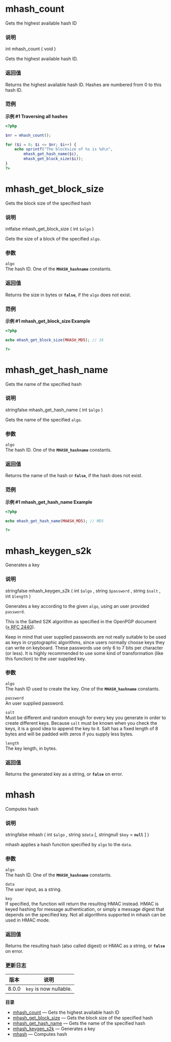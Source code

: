 mhash\_count
============

Gets the highest available hash ID

### 说明

<span class="type">int</span> <span
class="methodname">mhash\_count</span> ( <span
class="methodparam">void</span> )

Gets the highest available hash ID.

### 返回值

Returns the highest available hash ID. Hashes are numbered from 0 to
this hash ID.

### 范例

**示例 \#1 Traversing all hashes**

``` php
<?php

$nr = mhash_count();

for ($i = 0; $i <= $nr; $i++) {
    echo sprintf("The blocksize of %s is %d\n",
        mhash_get_hash_name($i),
        mhash_get_block_size($i));
}
?>
```

mhash\_get\_block\_size
=======================

Gets the block size of the specified hash

### 说明

<span class="type"><span class="type">int</span><span
class="type">false</span></span> <span
class="methodname">mhash\_get\_block\_size</span> ( <span
class="methodparam"><span class="type">int</span> `$algo`</span> )

Gets the size of a block of the specified `algo`.

### 参数

`algo`  
The hash ID. One of the **`MHASH_hashname`** constants.

### 返回值

Returns the size in bytes or **`false`**, if the `algo` does not exist.

### 范例

**示例 \#1 <span class="function">mhash\_get\_block\_size</span>
Example**

``` php
<?php

echo mhash_get_block_size(MHASH_MD5); // 16

?>
```

mhash\_get\_hash\_name
======================

Gets the name of the specified hash

### 说明

<span class="type"><span class="type">string</span><span
class="type">false</span></span> <span
class="methodname">mhash\_get\_hash\_name</span> ( <span
class="methodparam"><span class="type">int</span> `$algo`</span> )

Gets the name of the specified `algo`.

### 参数

`algo`  
The hash ID. One of the **`MHASH_hashname`** constants.

### 返回值

Returns the name of the hash or **`false`**, if the hash does not exist.

### 范例

**示例 \#1 <span class="function">mhash\_get\_hash\_name</span>
Example**

``` php
<?php

echo mhash_get_hash_name(MHASH_MD5); // MD5

?>
```

mhash\_keygen\_s2k
==================

Generates a key

### 说明

<span class="type"><span class="type">string</span><span
class="type">false</span></span> <span
class="methodname">mhash\_keygen\_s2k</span> ( <span
class="methodparam"><span class="type">int</span> `$algo`</span> , <span
class="methodparam"><span class="type">string</span> `$password`</span>
, <span class="methodparam"><span class="type">string</span>
`$salt`</span> , <span class="methodparam"><span class="type">int</span>
`$length`</span> )

Generates a key according to the given `algo`, using an user provided
`password`.

This is the Salted S2K algorithm as specified in the OpenPGP document
(<a href="http://www.faqs.org/rfcs/rfc2440" class="link external">» RFC 2440</a>).

Keep in mind that user supplied passwords are not really suitable to be
used as keys in cryptographic algorithms, since users normally choose
keys they can write on keyboard. These passwords use only 6 to 7 bits
per character (or less). It is highly recommended to use some kind of
transformation (like this function) to the user supplied key.

### 参数

`algo`  
The hash ID used to create the key. One of the **`MHASH_hashname`**
constants.

`password`  
An user supplied password.

`salt`  
Must be different and random enough for every key you generate in order
to create different keys. Because `salt` must be known when you check
the keys, it is a good idea to append the key to it. Salt has a fixed
length of 8 bytes and will be padded with zeros if you supply less
bytes.

`length`  
The key length, in bytes.

### 返回值

Returns the generated key as a string, or **`false`** on error.

mhash
=====

Computes hash

### 说明

<span class="type"><span class="type">string</span><span
class="type">false</span></span> <span class="methodname">mhash</span> (
<span class="methodparam"><span class="type">int</span> `$algo`</span> ,
<span class="methodparam"><span class="type">string</span>
`$data`</span> \[, <span class="methodparam"><span class="type"><span
class="type">string</span><span class="type">null</span></span>
`$key`<span class="initializer"> = **`null`**</span></span> \] )

<span class="function">mhash</span> applies a hash function specified by
`algo` to the `data`.

### 参数

`algo`  
The hash ID. One of the **`MHASH_hashname`** constants.

`data`  
The user input, as a string.

`key`  
If specified, the function will return the resulting HMAC instead. HMAC
is keyed hashing for message authentication, or simply a message digest
that depends on the specified key. Not all algorithms supported in mhash
can be used in HMAC mode.

### 返回值

Returns the resulting hash (also called digest) or HMAC as a string, or
**`false`** on error.

### 更新日志

| 版本  | 说明                   |
|-------|------------------------|
| 8.0.0 | `key` is now nullable. |

**目录**

-   [mhash\_count](/ref/mhash.html#mhash_count) — Gets the highest
    available hash ID
-   [mhash\_get\_block\_size](/ref/mhash.html#mhash_get_block_size) —
    Gets the block size of the specified hash
-   [mhash\_get\_hash\_name](/ref/mhash.html#mhash_get_hash_name) — Gets
    the name of the specified hash
-   [mhash\_keygen\_s2k](/ref/mhash.html#mhash_keygen_s2k) — Generates a
    key
-   [mhash](/ref/mhash.html#mhash) — Computes hash
